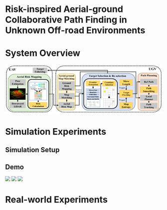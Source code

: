 # Risk-inspired Aerial-ground Collaborative Path Finding in Unknown Off-road Environments

# System Overview
![System Overview](https://github.com/inin-wrc/agcripf/blob/main/Images/system-framework.png)

# Simulation Experiments
## Simulation Setup

## Demo
<p float="left">
  <img src="https://github.com/inin-wrc/agcripf/blob/main/Gifs/task1_far.gif"  width="30%" />
  <img src="https://github.com/inin-wrc/agcripf/blob/main/Gifs/task1_zhang.gif" width="30%" />
  <img src="https://github.com/inin-wrc/agcripf/blob/main/Gifs/ours.gif" width="30%" />
</p>

# Real-world Experiments

